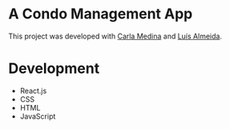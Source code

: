 # A Condo Management App

This project was developed with [Carla Medina](https://github.com/carlassmedina) and [Luís Almeida](https://github.com/LuissFilipe).

# Development
- React.js
- CSS
- HTML
- JavaScript
